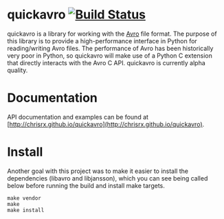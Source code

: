 # quickavro [![Build Status](https://travis-ci.org/ChrisRx/quickavro.svg?branch=master)](https://travis-ci.org/ChrisRx/quickavro)

quickavro is a library for working with the [Avro](https://avro.apache.org) file format. The purpose of this library is to provide a high-performance interface in Python for reading/writing Avro files. The performance of Avro has been historically very poor in Python, so quickavro will make use of a Python C extension that directly interacts with the Avro C API. quickavro is currently alpha quality.

# Documentation

API documentation and examples can be found at [http://chrisrx.github.io/quickavro](http://chrisrx.github.io/quickavro).

# Install

Another goal with this project was to make it easier to install the dependencies (libavro and libjansson), which you can see being called below before running the build and install make targets.

```Shell
make vendor
make
make install
```
